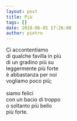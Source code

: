 ```yaml
---
layout: post
title: Più
tags: []
date: 2010-06-05 17:26:00
author: pietro
---
```

Ci accontentiamo<br/>di qualche favilla in più<br/>di un gradino più su<br/>leggermente più forte<br/>è abbastanza per noi<br/>vogliamo poco più;<br/><br/>siamo felici<br/>con un bacio di troppo<br/>o soltanto più bello<br/>più forte.
